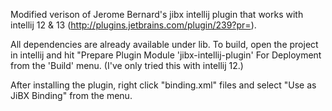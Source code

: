 Modified verison of Jerome Bernard's jibx intellij plugin that works with intellij 12 & 13 (http://plugins.jetbrains.com/plugin/239?pr=).

All dependencies are already available under lib. To build, open the project in intellij and hit "Prepare Plugin Module 'jibx-intellij-plugin' For Deployment from the 'Build' menu. (I've only tried this with intellij 12.)

After installing the plugin, right click "binding.xml" files and select "Use as JiBX Binding" from the menu.



